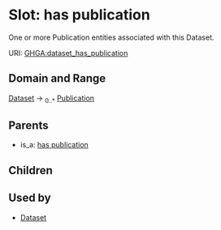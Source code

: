 
# Slot: has publication


One or more Publication entities associated with this Dataset.

URI: [GHGA:dataset_has_publication](https://w3id.org/GHGA/dataset_has_publication)


## Domain and Range

[Dataset](Dataset.md) &#8594;  <sub>0..\*</sub> [Publication](Publication.md)

## Parents

 *  is_a: [has publication](has_publication.md)

## Children


## Used by

 * [Dataset](Dataset.md)
